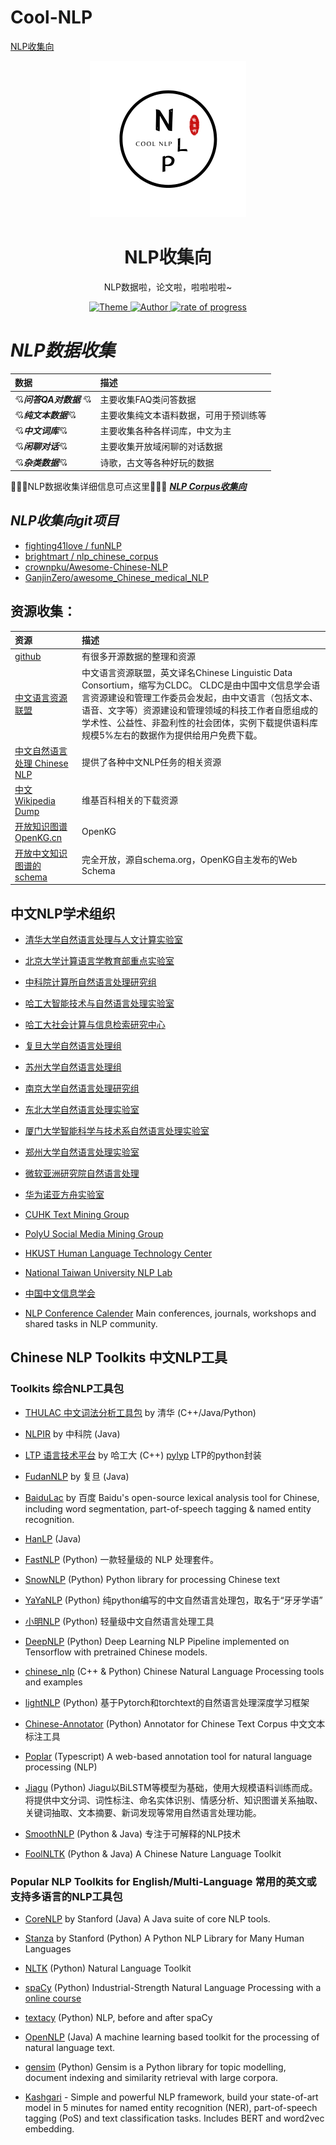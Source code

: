 # Cool-NLP
[NLP收集向](https://github.com/random-life/Cool-NLP)
<p align="center"><img src="https://github.com/random-life/Cool-NLP/blob/main/image/N.png"
        alt="Logo" width="250" height="250" style="max-width: 100%;"></p>
<h1 align="center">NLP收集向</h1>
<p align="center">NLP数据啦，论文啦，啦啦啦啦~</p>
<p align="center">
    <a href="https://github.com/random-life">
        <img src="https://img.shields.io/badge/theme-NLP-brightgreen" alt="Theme" />
    </a>
    <a href="https://github.com/random-life">
        <img src="https://img.shields.io/badge/author-random--life-red" alt="Author">
    </a>
    <a href="https://github.com/random-life">
        <img src="https://img.shields.io/badge/progress-start-orange" alt="rate of progress">
    </a>
</p>



# ***NLP数据收集***


|**数据**|**描述**|
|:---  | :---|
|:cupid:***问答QA对数据*** :cupid:|主要收集FAQ类问答数据|
|:cupid:***纯文本数据***:cupid:|主要收集纯文本语料数据，可用于预训练等|
|:cupid:***中文词库***:cupid:|主要收集各种各样词库，中文为主|
|:cupid:***闲聊对话***:cupid:|主要收集开放域闲聊的对话数据|
|:cupid:***杂类数据***:cupid:|诗歌，古文等各种好玩的数据|

:heartbeat::heartbeat::heartbeat:NLP数据收集详细信息可点这里:heartbeat::heartbeat::heartbeat:
[***NLP Corpus收集向***](https://github.com/random-life/Cool-NLP/tree/main/NLP-Corpus)

## ***NLP收集向git项目***
- [fighting41love / funNLP](https://github.com/fighting41love/funNLP)
- [brightmart / nlp_chinese_corpus](https://github.com/brightmart/nlp_chinese_corpus)
- [crownpku/Awesome-Chinese-NLP](https://github.com/crownpku/Awesome-Chinese-NLP)
- [GanjinZero/awesome_Chinese_medical_NLP](https://github.com/crownpku/Awesome-Chinese-NLP)

## **资源收集：**

|**资源**|**描述**|
|:---  | :---|
|[github](https://github.com/)|有很多开源数据的整理和资源|
|[中文语言资源联盟](http://www.chineseldc.org/)|中文语言资源联盟，英文译名Chinese Linguistic Data Consortium，缩写为CLDC。 CLDC是由中国中文信息学会语言资源建设和管理工作委员会发起，由中文语言（包括文本、语音、文字等）资源建设和管理领域的科技工作者自愿组成的学术性、公益性、非盈利性的社会团体，实例下载提供语料库规模5%左右的数据作为提供给用户免费下载。|
|[中文自然语言处理 Chinese NLP](https://chinesenlp.xyz/#/)|提供了各种中文NLP任务的相关资源|
|[中文 Wikipedia Dump](https://dumps.wikimedia.org/zhwiki/)|维基百科相关的下载资源|
|[开放知识图谱OpenKG.cn](http://openkg.cn/)|OpenKG|
|[开放中文知识图谱的schema](https://github.com/cnschema/cnschema)|完全开放，源自schema.org，OpenKG自主发布的Web Schema|

## 中文NLP学术组织
- [清华大学自然语言处理与人文计算实验室](http://nlp.csai.tsinghua.edu.cn/site2/index.php/zh)

- [北京大学计算语言学教育部重点实验室](http://klcl.pku.edu.cn/)

- [中科院计算所自然语言处理研究组](http://www.nlpir.org/)

- [哈工大智能技术与自然语言处理实验室](http://insun.hit.edu.cn/)

- [哈工大社会计算与信息检索研究中心](http://ir.hit.edu.cn/)

- [复旦大学自然语言处理组](http://nlp.fudan.edu.cn/)

- [苏州大学自然语言处理组](http://nlp.suda.edu.cn/index.html)

- [南京大学自然语言处理研究组](http://nlp.nju.edu.cn)

- [东北大学自然语言处理实验室](http://www.nlplab.com/)

- [厦门大学智能科学与技术系自然语言处理实验室](http://nlp.xmu.edu.cn/)

- [郑州大学自然语言处理实验室](http://nlp.zzu.edu.cn/)

- [微软亚洲研究院自然语言处理](https://www.msra.cn/zh-cn/research/nlp)

- [华为诺亚方舟实验室](http://www.noahlab.com.hk/)

- [CUHK Text Mining Group](http://www1.se.cuhk.edu.hk/~textmine/)

- [PolyU Social Media Mining Group](http://www4.comp.polyu.edu.hk/~cswjli/Group.html)

- [HKUST Human Language Technology Center](http://www.cse.ust.hk/~hltc/)

- [National Taiwan University NLP Lab](http://nlg.csie.ntu.edu.tw/)

- [中国中文信息学会](http://www.cipsc.org.cn/)

- [NLP Conference Calender](http://cs.rochester.edu/~omidb/nlpcalendar/) Main conferences, journals, workshops and shared tasks in NLP community.



## Chinese NLP Toolkits 中文NLP工具

### Toolkits 综合NLP工具包

- [THULAC 中文词法分析工具包](http://thulac.thunlp.org/) by 清华 (C++/Java/Python)

- [NLPIR](https://github.com/NLPIR-team/NLPIR) by 中科院 (Java)

- [LTP 语言技术平台](https://github.com/HIT-SCIR/ltp) by 哈工大 (C++)  [pylyp](https://github.com/HIT-SCIR/pyltp) LTP的python封装

- [FudanNLP](https://github.com/FudanNLP/fnlp) by 复旦 (Java)

- [BaiduLac](https://github.com/baidu/lac) by 百度 Baidu's open-source lexical analysis tool for Chinese, including word segmentation, part-of-speech tagging & named entity recognition. 

- [HanLP](https://github.com/hankcs/HanLP) (Java)

- [FastNLP](https://github.com/fastnlp/fastNLP) (Python) 一款轻量级的 NLP 处理套件。

- [SnowNLP](https://github.com/isnowfy/snownlp) (Python) Python library for processing Chinese text

- [YaYaNLP](https://github.com/Tony-Wang/YaYaNLP) (Python) 纯python编写的中文自然语言处理包，取名于“牙牙学语”

- [小明NLP](https://github.com/SeanLee97/xmnlp) (Python) 轻量级中文自然语言处理工具

- [DeepNLP](https://github.com/rockingdingo/deepnlp) (Python) Deep Learning NLP Pipeline implemented on Tensorflow with pretrained Chinese models.

- [chinese_nlp](https://github.com/taozhijiang/chinese_nlp) (C++ & Python) Chinese Natural Language Processing tools and examples

- [lightNLP](https://github.com/smilelight/lightNLP) (Python) 基于Pytorch和torchtext的自然语言处理深度学习框架

- [Chinese-Annotator](https://github.com/crownpku/Chinese-Annotator) (Python) Annotator for Chinese Text Corpus 中文文本标注工具

- [Poplar](https://github.com/synyi/poplar) (Typescript) A web-based annotation tool for natural language processing (NLP)

- [Jiagu](https://github.com/ownthink/Jiagu) (Python) Jiagu以BiLSTM等模型为基础，使用大规模语料训练而成。将提供中文分词、词性标注、命名实体识别、情感分析、知识图谱关系抽取、关键词抽取、文本摘要、新词发现等常用自然语言处理功能。

- [SmoothNLP](https://github.com/smoothnlp/SmoothNLP) (Python & Java) 专注于可解释的NLP技术

- [FoolNLTK](https://github.com/rockyzhengwu/FoolNLTK) (Python & Java) A Chinese Nature Language Toolkit

### Popular NLP Toolkits for English/Multi-Language 常用的英文或支持多语言的NLP工具包

- [CoreNLP](https://github.com/stanfordnlp/CoreNLP) by Stanford (Java) A Java suite of core NLP tools.

- [Stanza](https://github.com/stanfordnlp/stanza) by Stanford (Python) A Python NLP Library for Many Human Languages

- [NLTK](http://www.nltk.org/) (Python) Natural Language Toolkit

- [spaCy](https://spacy.io/) (Python) Industrial-Strength Natural Language Processing with a [online course](https://course.spacy.io/)

- [textacy](https://github.com/chartbeat-labs/textacy) (Python) NLP, before and after spaCy

- [OpenNLP](https://opennlp.apache.org/) (Java) A machine learning based toolkit for the processing of natural language text.

- [gensim](https://github.com/RaRe-Technologies/gensim) (Python) Gensim is a Python library for topic modelling, document indexing and similarity retrieval with large corpora. 

- [Kashgari](https://github.com/BrikerMan/Kashgari) - Simple and powerful NLP framework, build your state-of-art model in 5 minutes for named entity recognition (NER), part-of-speech tagging (PoS) and text classification tasks. Includes BERT and word2vec embedding.

